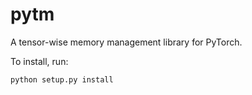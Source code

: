 # pytm

A tensor-wise memory management library for PyTorch.

To install, run:

```python setup.py install```